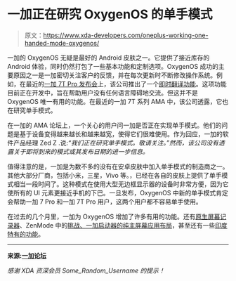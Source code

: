 # 一加正在研究 OxygenOS 的单手模式

> 原文：<https://www.xda-developers.com/oneplus-working-one-handed-mode-oxygenos/>

一加的 OxygenOS 无疑是最好的 Android 皮肤之一。它提供了接近库存的 Android 体验，同时仍然打包了一些基本功能和定制选项。OxygenOS 成功的主要原因之一是一加密切关注客户的反馈，并在每次更新时不断修改操作系统。例如，在最近的[一加 7T Pro 发布会](https://www.xda-developers.com/oneplus-7t-pro-launch-snapdragon-855-plus-warp-charge-30t/)上，该公司推出了一个[即时翻译功能](https://www.xda-developers.com/oneplus-working-instant-translation-feature-video-calls/)。这项功能目前正在开发中，旨在帮助用户没有任何语言障碍地交流。但这并不是 OxygenOS 唯一有用的功能。在最近的一加 7T 系列 AMA 中，该公司透露，它也在研究单手模式。

在一加的 AMA 论坛上，一个关心的用户问一加是否正在实现单手模式。他们的问题是基于设备变得越来越长和越来越宽，使得它们很难使用。作为回应，一加的软件产品经理 Zed Z .说:*“我们正在研究单手模式。敬请关注。”然而，该公司没有透露关于即将到来的模式或其发布日期的进一步信息。*

值得注意的是，一加是为数不多的没有在安卓皮肤中加入单手模式的制造商之一。其他大部分厂商，包括小米，三星，Vivo 等。，已经在各自的皮肤上提供了单手模式相当一段时间了。这种模式在使用大型无边框显示器的设备时非常方便，因为它使所有的 UI 元素更接近手机的下巴。一旦发布，OxygenOS 中新的单手模式肯定会帮助一加 7 Pro 和一加 7T Pro 用户，这两个用户都不容易单手使用。

在过去的几个月里，一加为 OxygenOS 增加了许多有用的功能。还有[原生屏幕记录器](https://www.xda-developers.com/oneplus-7-pros-zen-mode-screen-recorder-older-oneplus/)、ZenMode 中的[挑战、](https://www.xda-developers.com/oneplus-zen-mode-oxygenos-challenges-140/)[一加启动器的纯主屏幕应用布局](https://www.xda-developers.com/oneplus-launcher-homescreen-app-layout-step-counter-shelf/)，甚至还有一些[印度特有的功能](https://www.xda-developers.com/oneplus-announces-india-specific-features-oxygenos/)。

* * *

**来源:[一加论坛](https://forums.oneplus.com/threads/got-a-question-we-are-here-for-the-oneplus-7t-series-ama.1115960/page-17#post-20900666)**

*感谢 XDA 资深会员 Some_Random_Username 的提示！*